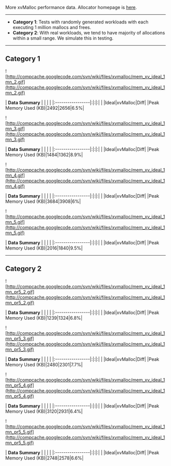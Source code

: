 More xvMalloc performance data. Allocator homepage is [here](xvMalloc.md).


---


  * **Category 1**: Tests with randomly generated workloads with each executing 1 million mallocs and frees.
  * **Category 2**: With real workloads, we tend to have majority of allocations within a small range. We simulate this in testing.


---


## Category 1 ##

![http://compcache.googlecode.com/svn/wiki/files/xvmalloc/mem_xv_ideal_1mn_2.gif](http://compcache.googlecode.com/svn/wiki/files/xvmalloc/mem_xv_ideal_1mn_2.gif)

| **Data Summary** | | | |
|:-----------------|:|:|:|
|                  |Ideal|xvMalloc|Diff|
|Peak Memory Used (KB)|2492|2656|6.5%|

![http://compcache.googlecode.com/svn/wiki/files/xvmalloc/mem_xv_ideal_1mn_3.gif](http://compcache.googlecode.com/svn/wiki/files/xvmalloc/mem_xv_ideal_1mn_3.gif)

| **Data Summary** | | | |
|:-----------------|:|:|:|
|                  |Ideal|xvMalloc|Diff|
|Peak Memory Used (KB)|1484|1362|8.9%|

![http://compcache.googlecode.com/svn/wiki/files/xvmalloc/mem_xv_ideal_1mn_4.gif](http://compcache.googlecode.com/svn/wiki/files/xvmalloc/mem_xv_ideal_1mn_4.gif)

| **Data Summary** | | | |
|:-----------------|:|:|:|
|                  |Ideal|xvMalloc|Diff|
|Peak Memory Used (KB)|3684|3908|6%|

![http://compcache.googlecode.com/svn/wiki/files/xvmalloc/mem_xv_ideal_1mn_5.gif](http://compcache.googlecode.com/svn/wiki/files/xvmalloc/mem_xv_ideal_1mn_5.gif)

| **Data Summary** | | | |
|:-----------------|:|:|:|
|                  |Ideal|xvMalloc|Diff|
|Peak Memory Used (KB)|2016|1840|9.5%|


---


## Category 2 ##

![http://compcache.googlecode.com/svn/wiki/files/xvmalloc/mem_xv_ideal_1mn_pr5_2.gif](http://compcache.googlecode.com/svn/wiki/files/xvmalloc/mem_xv_ideal_1mn_pr5_2.gif)

| **Data Summary** | | | |
|:-----------------|:|:|:|
|                  |Ideal|xvMalloc|Diff|
|Peak Memory Used (KB)|1239|1324|6.8%|

![http://compcache.googlecode.com/svn/wiki/files/xvmalloc/mem_xv_ideal_1mn_pr5_3.gif](http://compcache.googlecode.com/svn/wiki/files/xvmalloc/mem_xv_ideal_1mn_pr5_3.gif)

| **Data Summary** | | | |
|:-----------------|:|:|:|
|                  |Ideal|xvMalloc|Diff|
|Peak Memory Used (KB)|2480|2301|7.7%|

![http://compcache.googlecode.com/svn/wiki/files/xvmalloc/mem_xv_ideal_1mn_pr5_4.gif](http://compcache.googlecode.com/svn/wiki/files/xvmalloc/mem_xv_ideal_1mn_pr5_4.gif)

| **Data Summary** | | | |
|:-----------------|:|:|:|
|                  |Ideal|xvMalloc|Diff|
|Peak Memory Used (KB)|3120|2931|6.4%|

![http://compcache.googlecode.com/svn/wiki/files/xvmalloc/mem_xv_ideal_1mn_pr5_5.gif](http://compcache.googlecode.com/svn/wiki/files/xvmalloc/mem_xv_ideal_1mn_pr5_5.gif)

| **Data Summary** | | | |
|:-----------------|:|:|:|
|                  |Ideal|xvMalloc|Diff|
|Peak Memory Used (KB)|2748|2578|6.6%|